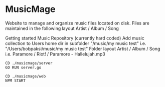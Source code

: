 # MusicMage
Website to manage and organize music files located on disk. Files are maintained in the following layout Artist / Album / Song


Getting started
	Music Repository (currently hard coded)
		Add music collection to Users home dir in subfolder "/music/my music test"
		i.e. "/Users/bobpaksi/music/my music test"
			Folder layout
				Artist / Album / Song
				i.e. Paramore / Riot! / Paramore  - Hallelujah.mp3

	CD ./musicmage/server
	GO RUN server.go

	CD ./musicmage/web
	NPM START
